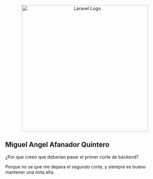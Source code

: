 <p align="center"><a href="https://laravel.com" target="_blank"><img src="https://avatars.githubusercontent.com/u/131288590?s=400&u=3eb6e968be02631f8a06aaa750a8a37eeb785c16&v=4" width="400" alt="Laravel Logo"></a></p>



## Miguel Angel Afanador Quintero

¿Por que creen que deberian pasar el primer corte de backend?

Porque no se que me depara el segundo corte,  y siempre es bueno mantener una nota alta.
